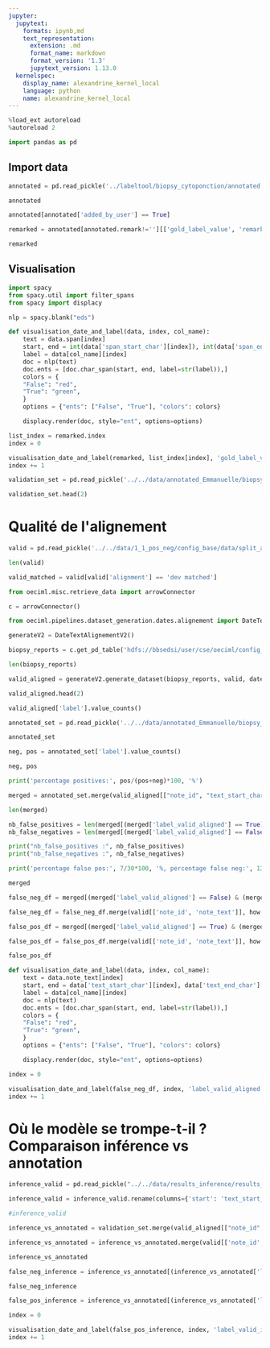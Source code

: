 ```yaml
---
jupyter:
  jupytext:
    formats: ipynb,md
    text_representation:
      extension: .md
      format_name: markdown
      format_version: '1.3'
      jupytext_version: 1.13.0
  kernelspec:
    display_name: alexandrine_kernel_local
    language: python
    name: alexandrine_kernel_local
---
```


```python tags=[]
%load_ext autoreload
%autoreload 2
```

```python tags=[]
import pandas as pd
```

## Import data

```python tags=[]
annotated = pd.read_pickle('../labeltool/biopsy_cytoponction/annotated.pickle')
```

```python tags=[]
annotated
```

```python tags=[]
annotated[annotated['added_by_user'] == True]
```

```python tags=[]
remarked = annotated[annotated.remark!=''][['gold_label_value', 'remark', 'span_start_char', 'span_end_char', 'span', 'note_id']]
```

```python tags=[]
remarked
```

## Visualisation

```python tags=[]
import spacy
from spacy.util import filter_spans
from spacy import displacy
```

```python tags=[]
nlp = spacy.blank("eds")
```

```python tags=[]
def visualisation_date_and_label(data, index, col_name):
    text = data.span[index]
    start, end = int(data['span_start_char'][index]), int(data['span_end_char'][index])
    label = data[col_name][index]
    doc = nlp(text)
    doc.ents = [doc.char_span(start, end, label=str(label)),]
    colors = {
    "False": "red",
    "True": "green",
    }
    options = {"ents": ["False", "True"], "colors": colors}

    displacy.render(doc, style="ent", options=options)
```

```python tags=[]
list_index = remarked.index
index = 0
```

```python tags=[]
visualisation_date_and_label(remarked, list_index[index], 'gold_label_value')
index += 1
```

```python tags=[]
validation_set = pd.read_pickle('../../data/annotated_Emmanuelle/biopsy_cytoponction/annotated_set.pickle')
```

```python tags=[]
validation_set.head(2)
```

# Qualité de l'alignement

```python tags=[]
valid = pd.read_pickle('../../data/1_1_pos_neg/config_base/data/split_alignable/biopsy_cytoponction/valid_annotation_texts_config_base.pickle')
```

```python tags=[]
len(valid)
```

```python tags=[]
valid_matched = valid[valid['alignment'] == 'dev matched']
```

```python tags=[]
from oeciml.misc.retrieve_data import arrowConnector
```

```python tags=[]
c = arrowConnector()
```

```python tags=[]
from oeciml.pipelines.dataset_generation.dates.alignement import DateTextAlignementV2 # rapport 1/10 pos/neg
```

```python tags=[]
generateV2 = DateTextAlignementV2()
```

```python tags=[]
biopsy_reports = c.get_pd_table('hdfs://bbsedsi/user/cse/oeciml/config_base/biopsy_reports.parquet')
```

```python tags=[]
len(biopsy_reports)
```

```python tags=[]
valid_aligned = generateV2.generate_dataset(biopsy_reports, valid, dates_to_match_col_name="sampling_date", col_name_dates_to_match_note_id='cr_anapath_id')
```

```python tags=[]
valid_aligned.head(2)
```

```python tags=[]
valid_aligned['label'].value_counts()
```

```python tags=[]
annotated_set = pd.read_pickle('../../data/annotated_Emmanuelle/biopsy_cytoponction/annotated_set.pickle')
```

```python tags=[]
annotated_set
```

```python tags=[]
neg, pos = annotated_set['label'].value_counts()
```

```python tags=[]
neg, pos
```

```python tags=[]
print('percentage positives:', pos/(pos+neg)*100, '%')
```

```python tags=[]
merged = annotated_set.merge(valid_aligned[["note_id", "text_start_char", "text_end_char", 'label']], how='inner', on=["note_id", "text_start_char", "text_end_char"], suffixes=('_valid_annotated', '_valid_aligned'))
```

```python tags=[]
len(merged)
```

```python tags=[]
nb_false_positives = len(merged[(merged['label_valid_aligned'] == True) & (merged['label_valid_annotated'] == False)])
nb_false_negatives = len(merged[(merged['label_valid_aligned'] == False) & (merged['label_valid_annotated'] == True)])

print("nb_false_positives :", nb_false_positives)
print("nb_false_negatives :", nb_false_negatives)
```

```python tags=[]
print('percentage false pos:', 7/30*100, '%, percentage false neg:', 13/300*100, '%')
```

```python tags=[]
merged
```

```python tags=[]
false_neg_df = merged[(merged['label_valid_aligned'] == False) & (merged['label_valid_annotated'] == True)]
```

```python tags=[]
false_neg_df = false_neg_df.merge(valid[['note_id', 'note_text']], how = 'inner', on=['note_id'])
```

```python tags=[]
false_pos_df = merged[(merged['label_valid_aligned'] == True) & (merged['label_valid_annotated'] == False)]
```

```python tags=[]
false_pos_df = false_pos_df.merge(valid[['note_id', 'note_text']], how = 'inner', on=['note_id'])
```

```python tags=[]
false_pos_df
```

```python tags=[]
def visualisation_date_and_label(data, index, col_name):
    text = data.note_text[index]
    start, end = data['text_start_char'][index], data['text_end_char'][index]
    label = data[col_name][index]
    doc = nlp(text)
    doc.ents = [doc.char_span(start, end, label=str(label)),]
    colors = {
    "False": "red",
    "True": "green",
    }
    options = {"ents": ["False", "True"], "colors": colors}

    displacy.render(doc, style="ent", options=options)
```

```python tags=[]
index = 0
```

```python tags=[]
visualisation_date_and_label(false_neg_df, index, 'label_valid_aligned')
index += 1
```

# Où le modèle se trompe-t-il ? Comparaison inférence vs annotation

```python tags=[]
inference_valid = pd.read_pickle("../../data/results_inference/results_inference_nce_rce_with_mask_20e_0.1fr.pickle")
```

```python tags=[]
inference_valid = inference_valid.rename(columns={'start': 'text_start_char', 'end':'text_end_char','biopsy':'label'})
```

```python tags=[]
#inference_valid
```

```python tags=[]
inference_vs_annotated = validation_set.merge(valid_aligned[["note_id", "text_start_char", "text_end_char", 'label']], how='inner', on=["note_id", "text_start_char", "text_end_char"], suffixes=('_valid_annotated', '_valid_inference'))
```

```python tags=[]
inference_vs_annotated = inference_vs_annotated.merge(valid[['note_id', 'note_text']], how = 'inner', on=['note_id'])
```

```python tags=[]
inference_vs_annotated
```

```python tags=[]
false_neg_inference = inference_vs_annotated[(inference_vs_annotated['label_valid_inference'] == False) & (inference_vs_annotated['label_valid_annotated'] == True)].reset_index()
```

```python tags=[]
false_neg_inference
```

```python tags=[]
false_pos_inference = inference_vs_annotated[(inference_vs_annotated['label_valid_inference'] == True) & (inference_vs_annotated['label_valid_annotated'] == False)].reset_index()
```

```python tags=[]
index = 0
```

```python tags=[]
visualisation_date_and_label(false_pos_inference, index, 'label_valid_inference')
index += 1
```
